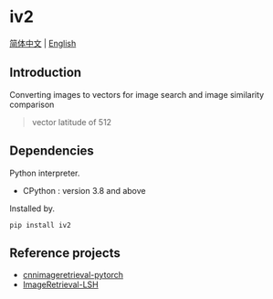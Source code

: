 # iv2

[简体中文](./README.zh-CN.md) | [English](./README.md)

## Introduction

Converting images to vectors for image search and image similarity comparison

> vector latitude of 512

## Dependencies

Python interpreter.

- CPython : version 3.8 and above

Installed by.

```shell
pip install iv2
```

## Reference projects

- [cnnimageretrieval-pytorch](https://github.com/filipradenovic/cnnimageretrieval-pytorch)
- [ImageRetrieval-LSH](https://github.com/yinhaoxs/ImageRetrieval-LSH)
